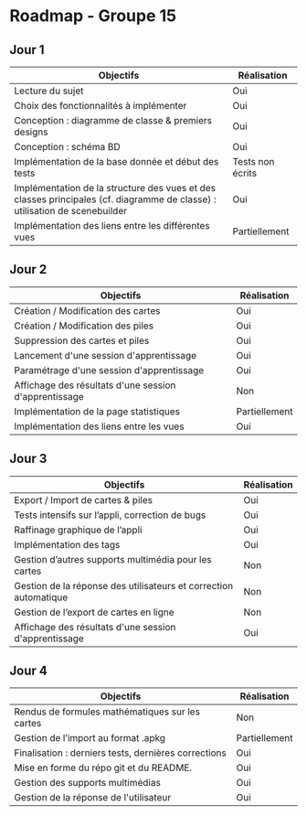 # Roadmap - Groupe 15

## Jour 1

| Objectifs                                                                                                                  | Réalisation      |
| -------------------------------------------------------------------------------------------------------------------------- | ---------------- |
| Lecture du sujet                                                                                                           | Oui              |
| Choix des fonctionnalités à implémenter                                                                                    | Oui              |
| Conception : diagramme de classe & premiers designs                                                                        | Oui              |
| Conception : schéma BD                                                                                                     | Oui              |
| Implémentation de la base donnée et début des tests                                                                        | Tests non écrits |
| Implémentation de la structure des vues et des classes principales (cf. diagramme de classe) : utilisation de scenebuilder | Oui              |
| Implémentation des liens entre les différentes vues                                                                        | Partiellement    |

## Jour 2

| Objectifs                                             | Réalisation   |
| ----------------------------------------------------- | ------------- |
| Création / Modification des cartes                    | Oui           |
| Création / Modification des piles                     | Oui           |
| Suppression des cartes et piles                       | Oui           |
| Lancement d'une session d'apprentissage               | Oui           |
| Paramétrage d'une session d'apprentissage             | Oui           |
| Affichage des résultats d'une session d'apprentissage | Non           |
| Implémentation de la page statistiques                | Partiellement |
| Implémentation des liens entre les vues               | Oui           |

## Jour 3

| Objectifs                                                        | Réalisation |
| ---------------------------------------------------------------- | ----------- |
| Export / Import de cartes & piles                                | Oui         |
| Tests intensifs sur l’appli, correction de bugs                  | Oui         |
| Raffinage graphique de l’appli                                   | Oui         |
| Implémentation des tags                                          | Oui         |
| Gestion d’autres supports multimédia pour les cartes             | Non         |
| Gestion de la réponse des utilisateurs et correction automatique | Non         |
| Gestion de l’export de cartes en ligne                           | Non         |
| Affichage des résultats d'une session d'apprentissage            | Oui         |

## Jour 4

| Objectifs                                            | Réalisation   |
| ---------------------------------------------------- | ------------- |
| Rendus de formules mathématiques sur les cartes      | Non           |
| Gestion de l’import au format .apkg                  | Partiellement |
| Finalisation : derniers tests, dernières corrections | Oui           |
| Mise en forme du répo git et du README.              | Oui           |
| Gestion des supports multimédias                     | Oui           |
| Gestion de la réponse de l'utilisateur               | Oui           |
